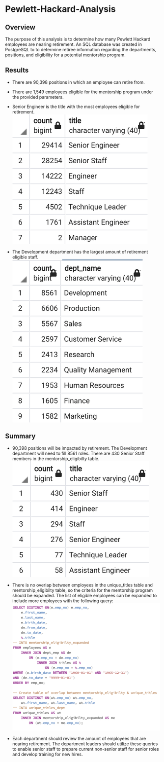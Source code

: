 # Pewlett-Hackard-Analysis

## Overview
The purpose of this analysis is to determine how many Pewlett Hackard employees are nearing retirement. An SQL database was created in PostgreSQL to to determine retiree information regarding the departments, positions, and eligibility for a potential mentorship program.


## Results
- There are 90,398 positions in which an employee can retire from.

- There are 1,549 employees eligible for the mentorship program under the provided parameters.

- Senior Engineer is the title with the most employees eligible for retirement.
  ![Image of retiring titles](/Resources/retiring_titles_count.png)
  
- The Development department has the largest amount of retirement eligible staff.
  ![Image of retiring departments](/Resources/retiring_dept_count.png)

## Summary
- 90,398 positions will be impacted by retirement. The Development department will need to fill 8561 roles. There are 430 Senior Staff members in the mentorship_eligibilty table. ![Image of mentorship_titles_count](/Resources/mentorship_titles_count.png)

- There is no overlap between employees in the unique_titles table and mentorship_eligibilty table, so the criteria for the mentorship program should be expanded. The list of eligible employees can be expanded to include more employees with the following query: ![Image of overlap_query](/Resources/overlap_query.png)

- Each department should review the amount of employees that are nearing retirement. The department leaders should utilize these queries to enable senior staff to prepare current non-senior staff for senior roles and develop training for new hires.

